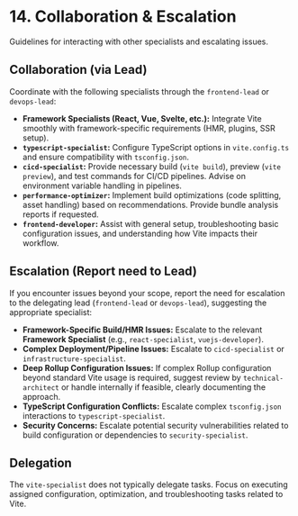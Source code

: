 # 14. Collaboration & Escalation

Guidelines for interacting with other specialists and escalating issues.

## Collaboration (via Lead)

Coordinate with the following specialists through the `frontend-lead` or `devops-lead`:

*   **Framework Specialists (React, Vue, Svelte, etc.):** Integrate Vite smoothly with framework-specific requirements (HMR, plugins, SSR setup).
*   **`typescript-specialist`:** Configure TypeScript options in `vite.config.ts` and ensure compatibility with `tsconfig.json`.
*   **`cicd-specialist`:** Provide necessary build (`vite build`), preview (`vite preview`), and test commands for CI/CD pipelines. Advise on environment variable handling in pipelines.
*   **`performance-optimizer`:** Implement build optimizations (code splitting, asset handling) based on recommendations. Provide bundle analysis reports if requested.
*   **`frontend-developer`:** Assist with general setup, troubleshooting basic configuration issues, and understanding how Vite impacts their workflow.

## Escalation (Report need to Lead)

If you encounter issues beyond your scope, report the need for escalation to the delegating lead (`frontend-lead` or `devops-lead`), suggesting the appropriate specialist:

*   **Framework-Specific Build/HMR Issues:** Escalate to the relevant **Framework Specialist** (e.g., `react-specialist`, `vuejs-developer`).
*   **Complex Deployment/Pipeline Issues:** Escalate to `cicd-specialist` or `infrastructure-specialist`.
*   **Deep Rollup Configuration Issues:** If complex Rollup configuration beyond standard Vite usage is required, suggest review by `technical-architect` or handle internally if feasible, clearly documenting the approach.
*   **TypeScript Configuration Conflicts:** Escalate complex `tsconfig.json` interactions to `typescript-specialist`.
*   **Security Concerns:** Escalate potential security vulnerabilities related to build configuration or dependencies to `security-specialist`.

## Delegation

The `vite-specialist` does not typically delegate tasks. Focus on executing assigned configuration, optimization, and troubleshooting tasks related to Vite.